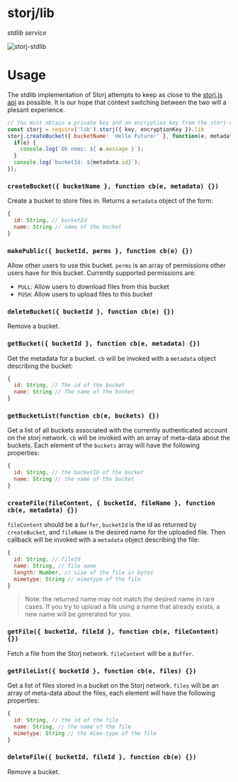 storj/lib
=========
_stdlib service_

![storj-stdlib](http://i.imgur.com/yVPR6Bi.png)

# Usage

The stdlib implementation of Storj attempts to keep as close to the [storj.js api](https://github.com/storj/storj.js) as possible. It is our hope that context switching between the two will a plesant experience.

```js
// You must obtain a private key and an encryption key from the storj-cli
const storj = require('lib').storj({ key, encryptionKey }).lib
storj.createBucket({ bucketName: 'Hello Future!' }, function(e, metadata) {
  if(e) {
    console.log(`Oh noes: ${ e.message }`);
  }
  console.log(`bucketId: ${metadata.id}`);
});
```

### `createBucket({ bucketName }, function cb(e, metadata) {})`

Create a bucket to store files in. Returns a `metadata` object of the form:

```js
{
  id: String, // bucketId
  name: String // name of the bucket
}
```

### `makePublic({ bucketId, perms }, function cb(e) {})`

Allow other users to use this bucket. `perms` is an array of permissions other users have for this bucket. Currently supported permissions are:

* `PULL`: Allow users to download files from this bucket
* `PUSH`: Allow users to upload files to this bucket

### `deleteBucket({ bucketId }, function cb(e) {})`

Remove a bucket.

### `getBucket({ bucketId }, function cb(e, metadata) {})`

Get the metadata for a bucket. `cb` will be invoked with a `metadata` object describing the bucket:

```js
{
  id: String, // The id of the bucket
  name: String // The name of the bucket
}
```

### `getBucketList(function cb(e, buckets) {})`

Get a list of all buckets associated with the currently authenticated account on the storj network. `cb` will be invoked with an array of meta-data about the buckets. Each element of the `buckets` array will have the following properties:

```js
{
  id: String, // the bucketID of the bucket
  name: String // the name of the bucket
}
```

### `createFile(fileContent, { bucketId, fileName }, function cb(e, metadata) {})`

`fileContent` should be a `Buffer`, `bucketId` is the id as returned by `createBucket`, and `fileName` is the desired name for the uploaded file. Then callback will be invoked with a `metadata` object describing the file:

```js
{
  id: String, // fileId
  name: String, // file name
  length: Number, // size of the file in bytes
  mimetype: String // mimetype of the file
}
```

> Note: the returned name may not match the desired name in rare cases. If you try to upload a file using a name that already exists, a new name will be generated for you.

### `getFile({ bucketId, fileId }, function cb(e, fileContent) {})`

Fetch a file from the Storj network. `fileContent` will be a `Buffer`.

### `getFileList({ bucketId }, function cb(e, files) {})`

Get a list of files stored in a bucket on the Storj network. `files` will be an array of meta-data about the files, each element will have the following properties:

```js
{
  id: String, // the id of the file
  name: String, // the name of the file
  mimetype: String // the mime-type of the file
}
```

### `deleteFile({ bucketId, fileId }, function cb(e) {})`

Remove a bucket.
